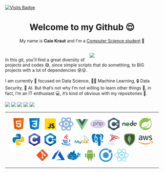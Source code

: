 [![Visits Badge](https://badges.pufler.dev/visits/Krauzy/Krauzy?style=for-the-badge&logo=Github?color=252526)](https://github.com/Krauzy)

<h1 align="center">Welcome to my Github 😌</h1>
<p align="center">My name is <b>Caio Kraut</b> and I'm a <u>Computer Science student</u> 👾</p>

<br>

<img src="https://github-readme-stats.vercel.app/api?username=Krauzy&show_icons=true&theme=tokyonight" align="right" width="45%">
<p>In this git, you'll find a great diversity of projects and codes 😅, since simple scripts that do something, to BIG projects with a lot of dependencies 😰😜.<br><br>I am currently 🧐 focused on Data Science, 👨‍💻 Machine Learning, 🔒 Data Security, 🤖 AI. But that’s not why I’m not willing to learn other things 🧑, in fact, I’m an IT enthusiast 💻, it’s kind of obvious with my repositories 🧩.</p>

<a href="https://www.facebook.com/caiokm11/"><img src="https://img.shields.io/badge/-FACEBOOK-252526?style=for-the-badge&logo=facebook"></a>
<a href="https://www.linkedin.com/in/caio-kraut/"><img src="https://img.shields.io/badge/-LINKEDIN-252526?style=for-the-badge&logo=linkedin"></a>
<a href="mailto:caiomarin26@gmail.com"><img src="https://img.shields.io/badge/-GMAIL-252526?style=for-the-badge&logo=gmail"></a>
<a href="https://discord.com/users/7926"><img src="https://img.shields.io/badge/-DISCORD-252526?style=for-the-badge&logo=discord"></a>
<a href="https://www.instagram.com/caiokraut/"><img src="https://img.shields.io/badge/-INSTAGRAM-252526?style=for-the-badge&logo=instagram"></a>


---
<p align="center">
<a href="https://developer.mozilla.org/en-US/docs/Web/HTML"><img src="https://github.com/Krauzy/Krauzy/blob/main/logos_programming/html.png"></a>
<a href="https://developer.mozilla.org/en-US/docs/Web/CSS"><img src="https://github.com/Krauzy/Krauzy/blob/main/logos_programming/css.png"></a>
<a href="https://developer.mozilla.org/en-US/docs/Web/JavaScript"><img src="https://github.com/Krauzy/Krauzy/blob/main/logos_programming/JS.png"></a>
<a href="https://reactjs.org"><img src="https://github.com/Krauzy/Krauzy/blob/main/logos_programming/react.png"></a>
<a href="https://vuejs.org"><img src="https://github.com/Krauzy/Krauzy/blob/main/logos_programming/vue.png"></a>
<a href="https://www.php.net/"><img src="https://github.com/Krauzy/Krauzy/blob/main/logos_programming/php.png"></a>
<a href="https://docs.microsoft.com/en-us/dotnet/csharp/"><img src="https://github.com/Krauzy/Krauzy/blob/main/logos_programming/c%23.png"></a>
<a href="https://nodejs.org/en/"><img src="https://github.com/Krauzy/Krauzy/blob/main/logos_programming/nodejs.png"></a>
<a href="https://spring.io/projects/spring-boot"><img src="https://github.com/Krauzy/Krauzy/blob/main/logos_programming/spring.png"></a>
<a href="https://www.python.org/"><img src="https://github.com/Krauzy/Krauzy/blob/main/logos_programming/python.png"></a>
<a href="https://docs.microsoft.com/en-us/cpp/c-language/?view=msvc-160"><img src="https://github.com/Krauzy/Krauzy/blob/main/logos_programming/c.png"></a>
<a href="https://docs.microsoft.com/en-us/cpp/?view=msvc-160"><img src="https://github.com/Krauzy/Krauzy/blob/main/logos_programming/cpp.png"></a>
<a href="https://www.java.com/en/"><img src="https://github.com/Krauzy/Krauzy/blob/main/logos_programming/java.png"></a>
<a href="https://www.mysql.com/"><img src="https://github.com/Krauzy/Krauzy/blob/main/logos_programming/mysql.png"></a>
<a href="https://www.postgresql.org/"><img src="https://github.com/Krauzy/Krauzy/blob/main/logos_programming/postgresql.png"></a>
<a href="https://www.microsoft.com/en-us/sql-server?rtc=1"><img src="https://github.com/Krauzy/Krauzy/blob/main/logos_programming/ms-sql-server.png"></a>
<a href="https://www.mongodb.com/"><img src="https://github.com/Krauzy/Krauzy/blob/main/logos_programming/mongo.png"></a>
<a href="https://aws.amazon.com/?nc1=h_ls"><img src="https://github.com/Krauzy/Krauzy/blob/main/logos_programming/AWS.png"></a>
<a href="https://git-scm.com/"><img src="https://github.com/Krauzy/Krauzy/blob/main/logos_programming/git.png"></a>
<a href="https://azure.microsoft.com/en-us/"><img src="https://github.com/Krauzy/Krauzy/blob/main/logos_programming/azure.png"></a>
<a href="https://www.docker.com/"><img src="https://github.com/Krauzy/Krauzy/blob/main/logos_programming/icons8-docker-48.png"></a>
<a href="https://www.android.com/intl/en/"><img src="https://github.com/Krauzy/Krauzy/blob/main/logos_programming/android.png"></a>
<a href="https://ionicframework.com/"><img src="https://github.com/Krauzy/Krauzy/blob/main/logos_programming/ionic.png"></a>
<a href="https://reactnative.dev/"><img src="https://github.com/Krauzy/Krauzy/blob/main/logos_programming/react-native.png"></a>
</p>

---
